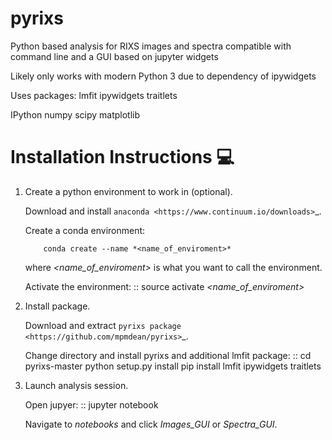 # pyrixs
Python based analysis for RIXS images and spectra compatible with command line and a GUI based on jupyter widgets

Likely only works with modern Python 3 due to dependency of ipywidgets

Uses packages:
lmfit
ipywidgets
traitlets

IPython
numpy
scipy
matplotlib


Installation Instructions :computer:
=========================

1. Create a python environment to work in (optional).

    Download and install `anaconda <https://www.continuum.io/downloads>`_.

    Create a conda environment:
    ```
        conda create --name *<name_of_enviroment>*
    ```
    where *<name_of_enviroment>* is what you want to call the environment.

    Activate the environment:
    ::
        source activate *<name_of_enviroment>*

2. Install package.

    Download and extract `pyrixs package <https://github.com/mpmdean/pyrixs>`_.

    Change directory and install pyrixs and additional lmfit package:
    ::
        cd pyrixs-master
        python setup.py install
        pip install lmfit ipywidgets traitlets

3. Launch analysis session.

    Open jupyer:
    ::
        jupyter notebook

    Navigate to *notebooks* and click *Images_GUI* or *Spectra_GUI*.
